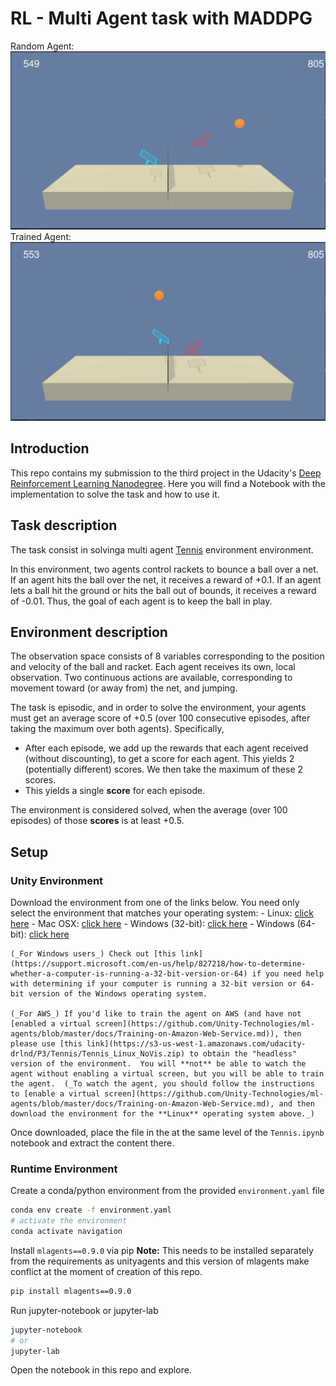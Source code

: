 [//]: # (Image References)

[random-agent]: media/random-agent.gif "Random Agent"
[trained-agent]: media/trained-agent.gif "Trained Agent"

# RL - Multi Agent task with MADDPG

Random Agent: ![Random Agent][random-agent]
Trained Agent: ![Trained Agent][trained-agent]

## Introduction
This repo contains my submission to the third project in the Udacity's [Deep Reinforcement Learning Nanodegree](https://www.udacity.com/course/deep-reinforcement-learning-nanodegree--nd893). Here you will find a Notebook with the implementation to solve the task and how to use it.

## Task description
The task consist in solvinga multi agent [Tennis](https://github.com/Unity-Technologies/ml-agents/blob/master/docs/Learning-Environment-Examples.md#tennis) environment environment.

In this environment, two agents control rackets to bounce a ball over a net. If an agent hits the ball over the net, it receives a reward of +0.1.  If an agent lets a ball hit the ground or hits the ball out of bounds, it receives a reward of -0.01.  Thus, the goal of each agent is to keep the ball in play.

## Environment description
The observation space consists of 8 variables corresponding to the position and velocity of the ball and racket. Each agent receives its own, local observation.  Two continuous actions are available, corresponding to movement toward (or away from) the net, and jumping. 

The task is episodic, and in order to solve the environment, your agents must get an average score of +0.5 (over 100 consecutive episodes, after taking the maximum over both agents). Specifically,

- After each episode, we add up the rewards that each agent received (without discounting), to get a score for each agent. This yields 2 (potentially different) scores. We then take the maximum of these 2 scores.
- This yields a single **score** for each episode.

The environment is considered solved, when the average (over 100 episodes) of those **scores** is at least +0.5.

## Setup
### Unity Environment

Download the environment from one of the links below.  You need only select the environment that matches your operating system:
    - Linux: [click here](https://s3-us-west-1.amazonaws.com/udacity-drlnd/P3/Tennis/Tennis_Linux.zip)
    - Mac OSX: [click here](https://s3-us-west-1.amazonaws.com/udacity-drlnd/P3/Tennis/Tennis.app.zip)
    - Windows (32-bit): [click here](https://s3-us-west-1.amazonaws.com/udacity-drlnd/P3/Tennis/Tennis_Windows_x86.zip)
    - Windows (64-bit): [click here](https://s3-us-west-1.amazonaws.com/udacity-drlnd/P3/Tennis/Tennis_Windows_x86_64.zip)
    
    (_For Windows users_) Check out [this link](https://support.microsoft.com/en-us/help/827218/how-to-determine-whether-a-computer-is-running-a-32-bit-version-or-64) if you need help with determining if your computer is running a 32-bit version or 64-bit version of the Windows operating system.

    (_For AWS_) If you'd like to train the agent on AWS (and have not [enabled a virtual screen](https://github.com/Unity-Technologies/ml-agents/blob/master/docs/Training-on-Amazon-Web-Service.md)), then please use [this link](https://s3-us-west-1.amazonaws.com/udacity-drlnd/P3/Tennis/Tennis_Linux_NoVis.zip) to obtain the "headless" version of the environment.  You will **not** be able to watch the agent without enabling a virtual screen, but you will be able to train the agent.  (_To watch the agent, you should follow the instructions to [enable a virtual screen](https://github.com/Unity-Technologies/ml-agents/blob/master/docs/Training-on-Amazon-Web-Service.md), and then download the environment for the **Linux** operating system above._)

Once downloaded, place the file in the at the same level of the `Tennis.ipynb` notebook and extract the content there. 

### Runtime Environment

Create a conda/python environment from the provided `environment.yaml` file
```bash
conda env create -f environment.yaml
# activate the environment
conda activate navigation
```
Install `mlagents==0.9.0` via pip
**Note:** This needs to be installed separately from the requirements as unityagents and this version of mlagents make conflict at the moment of creation of this repo.
```bash
pip install mlagents==0.9.0
```
Run jupyter-notebook or jupyter-lab
```bash
jupyter-notebook
# or
jupyter-lab
```
Open the notebook in this repo and explore.